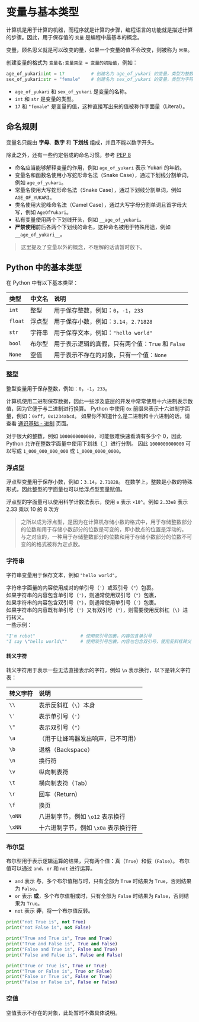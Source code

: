 # 变量与基本类型

计算机是用于计算的机器，而程序就是计算的步骤，编程语言的功能就是描述计算的步骤。因此，用于保存值的 `变量` 是编程中最基本的概念。

变量，顾名思义就是可以改变的量，如果一个变量的值不会改变，则被称为 `常量`。

创建变量的格式为 `变量名:变量类型 = 变量的初始值`，例如：  

```python
age_of_yukari:int = 17          # 创建名为 age_of_yukari 的变量，类型为整数（int），初始值为 17
sex_of_yukari:str = "female"    # 创建名为 sex_of_yukari 的变量，类型为字符串（str），初始值为 "female"
```

* `age_of_yukari` 和 `sex_of_yukari` 是变量的名称。
* `int` 和 `str` 是变量的类型。  
* `17` 和 `"female"` 是变量的值，这种直接写出来的值被称作字面量（Literal）。  

## 命名规则

变量名只能由 **字母**、**数字** 和 **下划线** 组成，并且不能以数字开头。

除此之外，还有一些约定俗成的命名习惯。参考 [PEP 8](https://peps.python.org/pep-0008/)

* 命名应当能够解释变量的作用，例如 `age_of_yukari` 表示 Yukari 的年龄。
* 变量名和函数名使用小写蛇形命名法（Snake Case），通过下划线分割单词，例如 `age_of_yukari`。
* 常量名使用大写蛇形命名法（Snake Case），通过下划线分割单词，例如 `AGE_OF_YUKARI`。
* 类名使用大驼峰命名法（Camel Case），通过大写字母分割单词且首字母大写，例如 `AgeOfYukari`。
* 私有变量使用两个下划线开头，例如 `__age_of_yukari`。
* **严禁使用**前后各两个下划线的命名，这种命名被用于特殊用途，例如 `__age_of_yukari__`。

> 这里提及了变量以外的概念，不理解的话请暂时放下。

## Python 中的基本类型

在 Python 中有以下基本类型：  

| 类型     | 中文名     | 说明 |
| :-       | :-        | :-   |
| `int`    | 整型       | 用于保存整数，例如：`0`，`-1`，`233`                 |
| `float`  | 浮点型     | 用于保存小数，例如：`3.14`，`2.71828`                |
| `str`    | 字符串     | 用于保存文本，例如：`"hello world"`                  |
| `bool`   | 布尔型     | 用于表示逻辑的真假，只有两个值：`True` 和 `False`     | 
| `None`   | 空值       | 用于表示不存在的对象，只有一个值：`None`              |

### 整型

整型变量用于保存整数，例如：`0`，`-1`，`233`。

计算机使用二进制保存数据，因此一些涉及底层的开发中常常使用十六进制表示数值，因为它便于与二进制进行换算。
Python 中使用 `0x` 前缀来表示十六进制字面量，例如：`0xff`，`0x1234abcd`。
如果你不知道什么是二进制和十六进制的话，请查看 [通识基础 - 进制](# "TODO:页面建设中") 页面。

对于很大的整数，例如 `1000000000000`，可能很难快速看清有多少个 0，因此 Python 允许在整数字面量中使用下划线（`_`）进行分割。
因此 `1000000000000` 可以写成 `1_000_000_000_000` 或 `1_0000_0000_0000`。

### 浮点型

浮点型变量用于保存小数，例如：`3.14`，`2.71828`。
在数学上，整数是小数的特殊形式，因此整型的字面量也可以给浮点型变量赋值。

浮点型的字面量可以使用科学计数法表示，使用 `e` 表示 `×10^`。例如 `2.33e8` 表示 2.33 乘以 10 的 8 次方

> 之所以成为浮点型，是因为在计算机存储小数的格式中，用于存储整数部分的位数和用于存储小数部分的位数是可变的，即小数点的位置是浮动的。
> 与之对应的，一种用于存储整数部分的位数和用于存储小数部分的位数不可变的的格式被称为定点数。

### 字符串

字符串变量用于保存文本，例如 `"hello world"`。

字符串字面量的内容使用成对的单引号（`'`）或双引号（`"`）包裹。  
如果字符串的内容包含单引号（`'`），则通常使用双引号（`"`）包裹，  
如果字符串的内容包含双引号（`"`），则通常使用单引号（`'`）包裹。  
如果字符串的内容既有单引号（`'`）又有双引号（`"`），则需要使用反斜杠（`\`）进行转义。  
一些示例：  

```python
"I'm robot"                 # 使用双引号包裹，内容包含单引号
"I say \"hello world\""     # 使用双引号包裹，内容也包含双引号，使用反斜杠转义
```

#### 转义字符

转义字符用于表示一些无法直接表示的字符，例如 `\n` 表示换行，以下是转义字符表：  

| 转义字符 | 说明                                         |
| :-      | :-                                           |
| `\\`    | 表示反斜杠（`\`）本身                         |
| `\'`    | 表示单引号（`'`）                             |
| `\"`    | 表示双引号（`"`）                             |
| `\a`    | （用于让蜂鸣器发出响声，已不可用）              |
| `\b`    | 退格（Backspace）                            |
| `\n`    | 换行符                                       |
| `\v`    | 纵向制表符                                   |
| `\t`    | 横向制表符（Tab）                            |
| `\r`    | 回车（Return）                               |
| `\f`    | 换页                                        |
| `\oNN`  | 八进制字节，例如 `\o12` 表示换行              |
| `\xNN`  | 十六进制字节，例如 `\x0a` 表示换行符          |

### 布尔型

布尔型用于表示逻辑运算的结果，只有两个值：真（`True`）和假（`False`）。
布尔值可以通过 `and`、`or` 和 `not` 进行运算。

* `and` 表示 **与**，多个布尔值相与时，只有全部为 `True` 时结果为 `True`，否则结果为 `False`。
* `or` 表示 **或**，多个布尔值相或时，只有全部为 `False` 时结果为 `False`，否则结果为 `True`。
* `not` 表示 **非**，将一个布尔值反转。

```python shift
print("not True is", not True)
print("not False is", not False)

print("True and True is", True and True)
print("True and False is", True and False)
print("False and True is", False and True)
print("False and False is", False and False)

print("True or True is", True or True)
print("True or False is", True or False)
print("False or True is", False or True)
print("False or False is", False or False)
```

### 空值

空值表示不存在的对象，此处暂时不做具体说明。